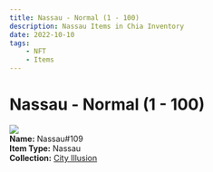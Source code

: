 ```yaml
---
title: Nassau - Normal (1 - 100)
description: Nassau Items in Chia Inventory
date: 2022-10-10
tags:
    - NFT
    - Items
---
```


# Nassau - Normal (1 - 100)
<div class="item_thumbnail">
<img loading="lazy" src="https://3axkbdt35tivfokddvc4zuvqqmlkjahwkijp6fnrtdioehj2ca.arweave.net/2C6gjnvs0VK5Qx1FzNKwgxakgPZSE_v8VsZjQ4h06EA"><br/>
<div><strong>Name:</strong> Nassau#109</div>
<div><strong>Item Type:</strong> Nassau</div>
<div><strong>Collection:</strong> <a href="https://www.spacescan.io/xch/nft/collection/col1lend2dcn558km4wcwta4xnkfv3xpcmlp9kyt0m909emvfxechlyqdl5ndg">City Illusion</a></div>
</div>

